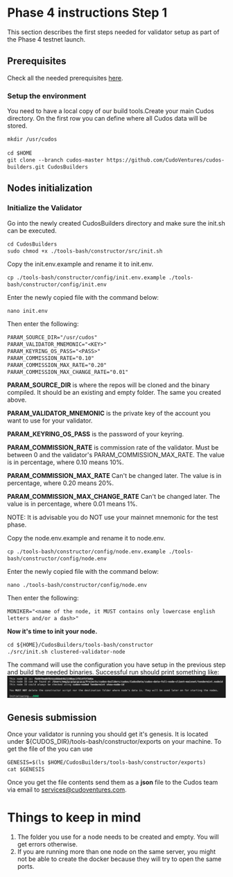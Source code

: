 # Phase 4 instructions Step 1

This section describes the first steps needed for validator setup as part of the Phase 4 testnet launch.

## Prerequisites
Check all the needed prerequisites [here](./prerequisites.md).
### Setup the environment
You need to have a local copy of our build tools.Create your main Cudos directory. On the first row you can define where all Cudos data will be stored.

```
mkdir /usr/cudos

cd $HOME
git clone --branch cudos-master https://github.com/CudoVentures/cudos-builders.git CudosBuilders
```

## Nodes initialization

### Initialize the Validator
Go into the newly created CudosBuilders directory and make sure the init.sh can be executed.
```
cd CudosBuilders
sudo chmod +x ./tools-bash/constructor/src/init.sh
```

Copy the init.env.example and rename it to init.env. 
```
cp ./tools-bash/constructor/config/init.env.example ./tools-bash/constructor/config/init.env
```
Enter the newly copied file with the command below:
```
nano init.env
```
Then enter the following:

```
PARAM_SOURCE_DIR="/usr/cudos" 
PARAM_VALIDATOR_MNEMONIC="<KEY>" 
PARAM_KEYRING_OS_PASS="<PASS>"
PARAM_COMMISSION_RATE="0.10" 
PARAM_COMMISSION_MAX_RATE="0.20" 
PARAM_COMMISSION_MAX_CHANGE_RATE="0.01" 
```

**PARAM_SOURCE_DIR** is where the repos will be cloned and the binary compiled. It should be an existing and empty folder. The same you created above.

**PARAM_VALIDATOR_MNEMONIC** is the private key of the account you want to use for your validator.

**PARAM_KEYRING_OS_PASS** is the password of your keyring.

**PARAM_COMMISSION_RATE** is commission rate of the validator. Must be between 0 and the validator's PARAM_COMMISSION_MAX_RATE. The value is in percentage, where 0.10 means 10%.

**PARAM_COMMISSION_MAX_RATE**  Can't be changed later. The value is in percentage, where 0.20 means 20%.

**PARAM_COMMISSION_MAX_CHANGE_RATE** Can't be changed later. The value is in percentage, where 0.01 means 1%.

NOTE: It is advisable you do NOT use your mainnet mnemonic for the test phase.


Copy the node.env.example and rename it to node.env. 
```
cp ./tools-bash/constructor/config/node.env.example ./tools-bash/constructor/config/node.env
```
Enter the newly copied file with the command below:
```
nano ./tools-bash/constructor/config/node.env
```
Then enter the following:

```
MONIKER="<name of the node, it MUST contains only lowercase english letters and/or a dash>"
```


**Now it's time to init your node.**

```
cd ${HOME}/CudosBuilders/tools-bash/constructor
./src/init.sh clustered-validator-node
```

The command will use the configuration you have setup in the previous step and build the needed binaries. Successful run should print something like:
<img src="./init-full.png">

<!--
If you see any additional messages or error please refer to the troubleshooting section.
-->

## Genesis submission

Once your validator is running you should get it's genesis. It is located under ${CUDOS_DIR}/tools-bash/constructor/exports on your machine. To get the file of the you can use

```
GENESIS=$(ls $HOME/CudosBuilders/tools-bash/constructor/exports)
cat $GENESIS
```
Once you get the file contents send them as a **json** file to the Cudos team via email to [services@cudoventures.com](mailto:services@cudoventures.com).

# Things to keep in mind
1. The folder you use for a node needs to be created and empty. You will get errors otherwise.
2. If you are running more than one node on the same server, you might not be able to create the docker because they will try to open the same ports.

<!--
# Troubleshooting
-->
